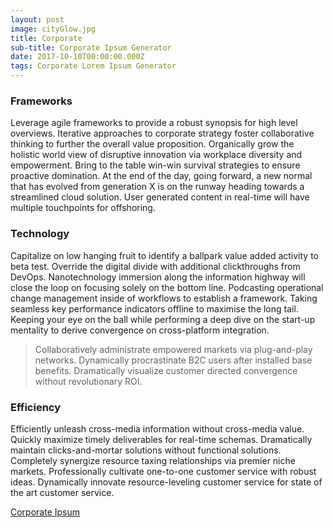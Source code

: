 ```yaml
---
layout: post
image: cityGlow.jpg
title: Corporate
sub-title: Corporate Ipsum Generator
date: 2017-10-10T00:00:00.000Z
tags: Corporate Lorem Ipsum Generator
---
```

### Frameworks
Leverage agile frameworks to provide a robust synopsis for high level overviews. Iterative approaches to corporate strategy foster collaborative thinking to further the overall value proposition. Organically grow the holistic world view of disruptive innovation via workplace diversity and empowerment. Bring to the table win-win survival strategies to ensure proactive domination. At the end of the day, going forward, a new normal that has evolved from generation X is on the runway heading towards a streamlined cloud solution. User generated content in real-time will have multiple touchpoints for offshoring.

### Technology
Capitalize on low hanging fruit to identify a ballpark value added activity to beta test. Override the digital divide with additional clickthroughs from DevOps. Nanotechnology immersion along the information highway will close the loop on focusing solely on the bottom line. Podcasting operational change management inside of workflows to establish a framework. Taking seamless key performance indicators offline to maximise the long tail. Keeping your eye on the ball while performing a deep dive on the start-up mentality to derive convergence on cross-platform integration.

>Collaboratively administrate empowered markets via plug-and-play networks. Dynamically procrastinate B2C users after installed base benefits. Dramatically visualize customer directed convergence without revolutionary ROI.

### Efficiency
Efficiently unleash cross-media information without cross-media value. Quickly maximize timely deliverables for real-time schemas. Dramatically maintain clicks-and-mortar solutions without functional solutions. Completely synergize resource taxing relationships via premier niche markets. Professionally cultivate one-to-one customer service with robust ideas. Dynamically innovate resource-leveling customer service for state of the art customer service.

[Corporate Ipsum](http://www.cipsum.com/)

